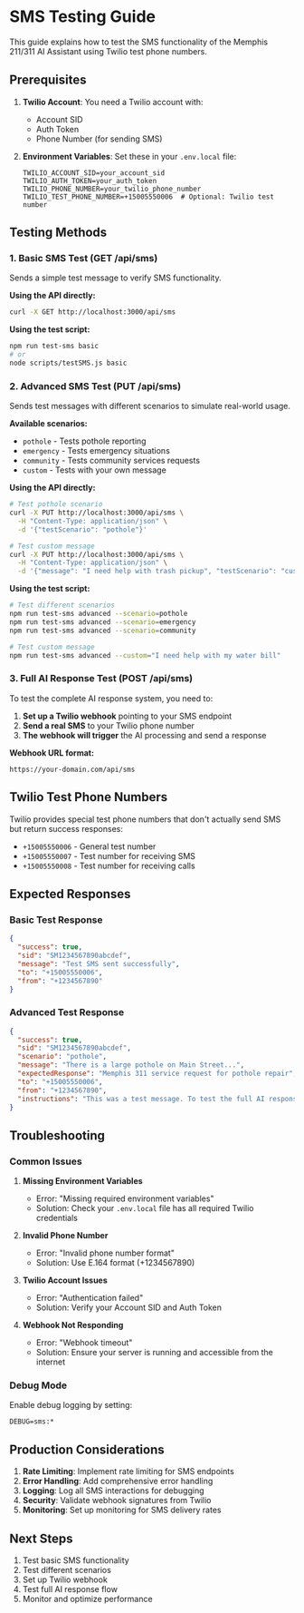 # SMS Testing Guide

This guide explains how to test the SMS functionality of the Memphis 211/311 AI Assistant using Twilio test phone numbers.

## Prerequisites

1. **Twilio Account**: You need a Twilio account with:
   - Account SID
   - Auth Token
   - Phone Number (for sending SMS)

2. **Environment Variables**: Set these in your `.env.local` file:
   ```env
   TWILIO_ACCOUNT_SID=your_account_sid
   TWILIO_AUTH_TOKEN=your_auth_token
   TWILIO_PHONE_NUMBER=your_twilio_phone_number
   TWILIO_TEST_PHONE_NUMBER=+15005550006  # Optional: Twilio test number
   ```

## Testing Methods

### 1. Basic SMS Test (GET /api/sms)

Sends a simple test message to verify SMS functionality.

**Using the API directly:**
```bash
curl -X GET http://localhost:3000/api/sms
```

**Using the test script:**
```bash
npm run test-sms basic
# or
node scripts/testSMS.js basic
```

### 2. Advanced SMS Test (PUT /api/sms)

Sends test messages with different scenarios to simulate real-world usage.

**Available scenarios:**
- `pothole` - Tests pothole reporting
- `emergency` - Tests emergency situations
- `community` - Tests community services requests
- `custom` - Tests with your own message

**Using the API directly:**
```bash
# Test pothole scenario
curl -X PUT http://localhost:3000/api/sms \
  -H "Content-Type: application/json" \
  -d '{"testScenario": "pothole"}'

# Test custom message
curl -X PUT http://localhost:3000/api/sms \
  -H "Content-Type: application/json" \
  -d '{"message": "I need help with trash pickup", "testScenario": "custom"}'
```

**Using the test script:**
```bash
# Test different scenarios
npm run test-sms advanced --scenario=pothole
npm run test-sms advanced --scenario=emergency
npm run test-sms advanced --scenario=community

# Test custom message
npm run test-sms advanced --custom="I need help with my water bill"
```

### 3. Full AI Response Test (POST /api/sms)

To test the complete AI response system, you need to:

1. **Set up a Twilio webhook** pointing to your SMS endpoint
2. **Send a real SMS** to your Twilio phone number
3. **The webhook will trigger** the AI processing and send a response

**Webhook URL format:**
```
https://your-domain.com/api/sms
```

## Twilio Test Phone Numbers

Twilio provides special test phone numbers that don't actually send SMS but return success responses:

- `+15005550006` - General test number
- `+15005550007` - Test number for receiving SMS
- `+15005550008` - Test number for receiving calls

## Expected Responses

### Basic Test Response
```json
{
  "success": true,
  "sid": "SM1234567890abcdef",
  "message": "Test SMS sent successfully",
  "to": "+15005550006",
  "from": "+1234567890"
}
```

### Advanced Test Response
```json
{
  "success": true,
  "sid": "SM1234567890abcdef",
  "scenario": "pothole",
  "message": "There is a large pothole on Main Street...",
  "expectedResponse": "Memphis 311 service request for pothole repair",
  "to": "+15005550006",
  "from": "+1234567890",
  "instructions": "This was a test message. To test the full AI response, send this message to your Twilio webhook URL."
}
```

## Troubleshooting

### Common Issues

1. **Missing Environment Variables**
   - Error: "Missing required environment variables"
   - Solution: Check your `.env.local` file has all required Twilio credentials

2. **Invalid Phone Number**
   - Error: "Invalid phone number format"
   - Solution: Use E.164 format (+1234567890)

3. **Twilio Account Issues**
   - Error: "Authentication failed"
   - Solution: Verify your Account SID and Auth Token

4. **Webhook Not Responding**
   - Error: "Webhook timeout"
   - Solution: Ensure your server is running and accessible from the internet

### Debug Mode

Enable debug logging by setting:
```env
DEBUG=sms:*
```

## Production Considerations

1. **Rate Limiting**: Implement rate limiting for SMS endpoints
2. **Error Handling**: Add comprehensive error handling
3. **Logging**: Log all SMS interactions for debugging
4. **Security**: Validate webhook signatures from Twilio
5. **Monitoring**: Set up monitoring for SMS delivery rates

## Next Steps

1. Test basic SMS functionality
2. Test different scenarios
3. Set up Twilio webhook
4. Test full AI response flow
5. Monitor and optimize performance
